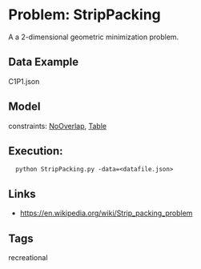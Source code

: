 # Problem: StripPacking

A a 2-dimensional geometric minimization problem.

## Data Example
  C1P1.json

## Model
  constraints: [NoOverlap](https://pycsp.org/documentation/constraints/NoOverlap), [Table](https://pycsp.org/documentation/constraints/Table)

## Execution:
```
  python StripPacking.py -data=<datafile.json>
```

## Links
 - https://en.wikipedia.org/wiki/Strip_packing_problem

## Tags
  recreational
